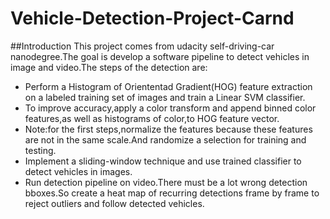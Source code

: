 # Vehicle-Detection-Project-Carnd
##Introduction
This project comes from udacity self-driving-car nanodegree.The goal is develop a software pipeline to detect vehicles in 
image and video.The steps of the detection are:
* Perform a Histogram of Oriententad Gradient(HOG) feature extraction on a labeled training set of images and train a Linear 
SVM classifier.
* To improve accuracy,apply a color transform and append binned color features,as well as histograms of color,to HOG feature 
vector.
* Note:for the first steps,normalize the features because these features are not in the same scale.And randomize a selection 
for training and testing.
* Implement a sliding-window technique and use trained classifier to detect vehicles in images.
* Run detection pipeline on video.There must be a lot wrong detection bboxes.So create a heat map of recurring detections frame 
by frame to reject outliers and follow detected vehicles.










